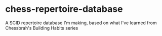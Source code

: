 # chess-repertoire-database
A SCID repertoire database I'm making, based on what I've learned from Chessbrah's Building Habits series
